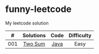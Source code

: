 # funny-leetcode

My leetcode solution

| # | Solutions | Code | Difficulty |
|:--:|:-----:|:---------:|:----:|
| 001 | [Two Sum](./001-Two-Sum) | [Java](./001-Two-Sum/TwoSum.java) | Easy